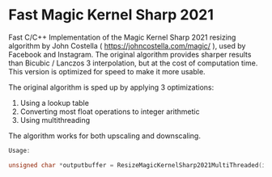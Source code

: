 # Fast Magic Kernel Sharp 2021
Fast C/C++ Implementation of the Magic Kernel Sharp 2021 resizing algorithm by John Costella ( https://johncostella.com/magic/ ), used by Facebook and Instagram. The original algorithm provides sharper results than Bicubic / Lanczos 3 interpolation, but at the cost of computation time. This version is optimized for speed to make it more usable.

The original algorithm is sped up by applying 3 optimizations:
1. Using a lookup table
2. Converting most float operations to integer arithmetic
3. Using multithreading

The algorithm works for both upscaling and downscaling.

```C++
Usage:

unsigned char *outputbuffer = ResizeMagicKernelSharp2021MultiThreaded(inputbuffer, inputwidth, inputheight, inputchannels, outputwidth, outputheight, outputchannels, nrofthreads);
```



